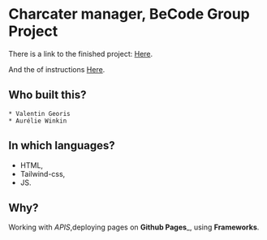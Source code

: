 # Charcater manager, BeCode Group Project
  
  There is a link to the finished project:
  [Here](https://becodeorg.github.io/hamilton-7-character-manager-commetuveux/ "Link to the finished project").
  
  And the of instructions
  [Here](https://github.com/becodeorg/LIE-Hamilton-7/tree/main/01-main-course/02-the-hills/02-character-manager/ "Link to the instructions").
  
  
  
 ## Who built this? 
    * Valentin Georis
    * Aurélie Winkin
    
## In which languages?
   * HTML, 
   * Tailwind-css, 
   * JS.
   
## Why?
  Working with _APIS_,deploying pages on __Github Pages___, using __Frameworks__.
   
